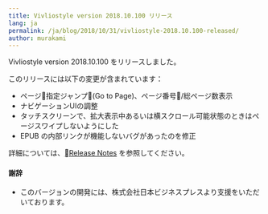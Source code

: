 ```yaml
---
title: Vivliostyle version 2018.10.100 リリース
lang: ja
permalink: /ja/blog/2018/10/31/vivliostyle-2018.10.100-released/
author: murakami
---
```


Vivliostyle version 2018.10.100 をリリースしました。

このリリースには以下の変更が含まれています：

- ページ指定ジャンプ(Go to Page)、ページ番号/総ページ数表示
- ナビゲーションUIの調整
- タッチスクリーンで、拡大表示中あるいは横スクロール可能状態のときはページスワイプしないようにした
- EPUB の内部リンクが機能しないバグがあったのを修正

詳細については、[Release Notes](https://github.com/vivliostyle/vivliostyle.js/releases) を参照してください。

#### 謝辞

- このバージョンの開発には、株式会社日本ビジネスプレスより支援をいただいております。
